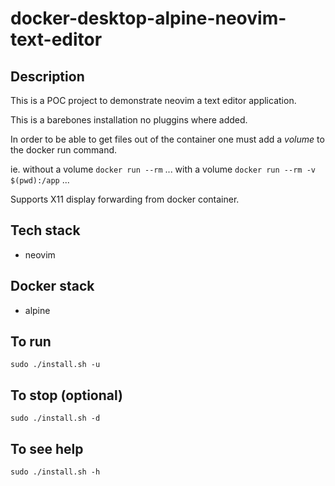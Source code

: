 # docker-desktop-alpine-neovim-text-editor

## Description
This is a POC project to demonstrate neovim a text editor application.

This is a barebones installation no pluggins where added.

In order to be able to get files out of the container one must add a *volume* to the docker run command.

ie.
without a volume
`docker run --rm` ...
with a volume
`docker run --rm -v $(pwd):/app` ...

Supports X11 display forwarding from docker container.

## Tech stack
- neovim

## Docker stack
- alpine

## To run
`sudo ./install.sh -u`

## To stop (optional)
`sudo ./install.sh -d`

## To see help
`sudo ./install.sh -h`